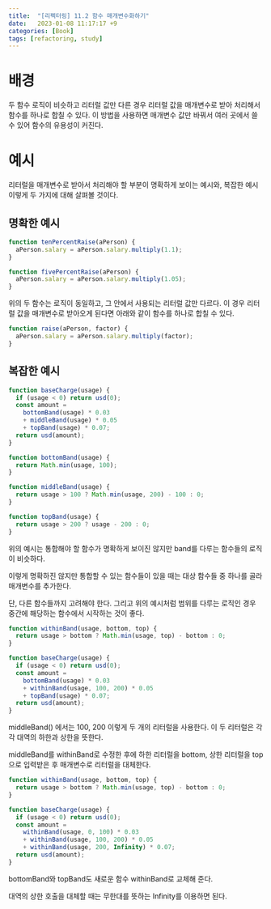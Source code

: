 ```yaml
---
title:  "[리펙터링] 11.2 함수 매개변수화하기"
date:   2023-01-08 11:17:17 +9
categories: [Book]
tags: [refactoring, study]
---
```


# 배경

두 함수 로직이 비슷하고 리터럴 값만 다른 경우 리터럴 값을 매개변수로 받아 처리해서 함수를 하나로 합칠 수 있다. 이 방법을 사용하면 매개변수 값만 바꿔서 여러 곳에서 쓸 수 있어 함수의 유용성이 커진다.

# 예시

리터럴을 매개변수로 받아서 처리해야 할 부분이 명확하게 보이는 예시와, 복잡한 예시 이렇게 두 가지에 대해 살펴볼 것이다.

## 명확한 예시

```jsx
function tenPercentRaise(aPerson) {
  aPerson.salary = aPerson.salary.multiply(1.1);
}

function fivePercentRaise(aPerson) {
  aPerson.salary = aPerson.salary.multiply(1.05);
}
```

위의 두 함수는 로직이 동일하고, 그 안에서 사용되는 리터럴 값만 다르다.
이 경우 리터럴 값을 매개변수로 받아오게 된다면 아래와 같이 함수를 하나로 합칠 수 있다.

```jsx
function raise(aPerson, factor) {
  aPerson.salary = aPerson.salary.multiply(factor);
}
```

## 복잡한 예시

```jsx
function baseCharge(usage) {
  if (usage < 0) return usd(0);
  const amount =
    bottomBand(usage) * 0.03
    + middleBand(usage) * 0.05
    + topBand(usage) * 0.07;
  return usd(amount);
}

function bottomBand(usage) {
  return Math.min(usage, 100);
}

function middleBand(usage) {
  return usage > 100 ? Math.min(usage, 200) - 100 : 0;
}

function topBand(usage) {
  return usage > 200 ? usage - 200 : 0;
}
```

위의 예시는 통합해야 할 함수가 명확하게 보이진 않지만 band를 다루는 함수들의 로직이 비슷하다.

이렇게 명확하진 않지만 통합할 수 있는 함수들이 있을 때는 대상 함수들 중 하나를 골라 매개변수를 추가한다.

단, 다른 함수들까지 고려해야 한다. 그리고 위의 예시처럼 범위를 다루는 로직인 경우 중간에 해당하는 함수에서 시작하는 것이 좋다.

```jsx
function withinBand(usage, bottom, top) {
  return usage > bottom ? Math.min(usage, top) - bottom : 0;
}

function baseCharge(usage) {
  if (usage < 0) return usd(0);
  const amount =
    bottomBand(usage) * 0.03
    + withinBand(usage, 100, 200) * 0.05
    + topBand(usage) * 0.07;
  return usd(amount);
}
```

middleBand() 에서는 100, 200 이렇게 두 개의 리터럴을 사용한다. 이 두 리터럴은 각각 대역의 하한과 상한을 뜻한다.

middleBand를 withinBand로 수정한 후에 하한 리터럴을 bottom, 상한 리터럴을 top으로 입력받은 후 매개변수로 리터럴을 대체한다.

```jsx
function withinBand(usage, bottom, top) {
  return usage > bottom ? Math.min(usage, top) - bottom : 0;
}

function baseCharge(usage) {
  if (usage < 0) return usd(0);
  const amount =
    withinBand(usage, 0, 100) * 0.03
    + withinBand(usage, 100, 200) * 0.05
    + withinBand(usage, 200, Infinity) * 0.07;
  return usd(amount);
}
```

bottomBand와 topBand도 새로운 함수 withinBand로 교체해 준다.

대역의 상한 호출을 대체할 때는 무한대를 뜻하는 Infinity를 이용하면 된다.
